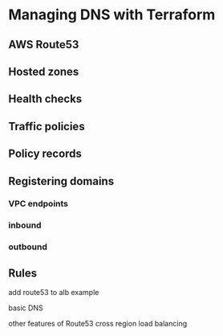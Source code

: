 # Managing DNS with Terraform

## AWS Route53

## Hosted zones

## Health checks

## Traffic policies

## Policy records

## Registering domains

### VPC endpoints

### inbound

### outbound

## Rules

add route53 to alb example

basic DNS

other features of Route53
cross region load balancing
